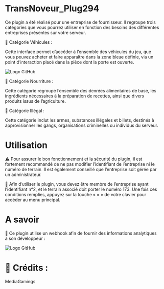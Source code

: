 # TransNoveur_Plug294

Ce plugin a été réalisé pour une entreprise de fournisseur. Il regroupe trois catégories que vous pourrez utiliser en fonction des besoins des différentes entreprises présentes sur votre serveur.

🔹 Catégorie Véhicules :

Cette interface permet d’accéder à l’ensemble des véhicules du jeu, que vous pouvez acheter et faire apparaître dans la zone bleue définie, via un point d’interaction placé dans la pièce dont la porte est ouverte.

![Logo GitHub](https://i.imgur.com/2jEi6sn.png)

🔹 Catégorie Nourriture :

Cette catégorie regroupe l’ensemble des denrées alimentaires de base, les ingrédients nécessaires à la préparation de recettes, ainsi que divers produits issus de l’agriculture.

🔹 Catégorie Illégal :

Cette catégorie inclut les armes, substances illégales et billets, destinés à approvisionner les gangs, organisations criminelles ou individus du serveur.

# Utilisation

⚠️ Pour assurer le bon fonctionnement et la sécurité du plugin, il est fortement recommandé de ne pas modifier l’identifiant de l’entreprise ni le numéro de terrain. Il est également conseillé que l’entreprise soit gérée par un administrateur.

🔹 Afin d’utiliser le plugin, vous devez être membre de l’entreprise ayant l’identifiant n°2, et le terrain associé doit porter le numéro 173. Une fois ces conditions remplies, appuyez sur la touche « = » de votre clavier pour accéder au menu principal.

# A savoir

🔧 Ce plugin utilise un webhook afin de fournir des informations analytiques à son développeur :

![Logo GitHub](https://i.imgur.com/62GRVig.png)

# 📌 Crédits :

MediaGamings
